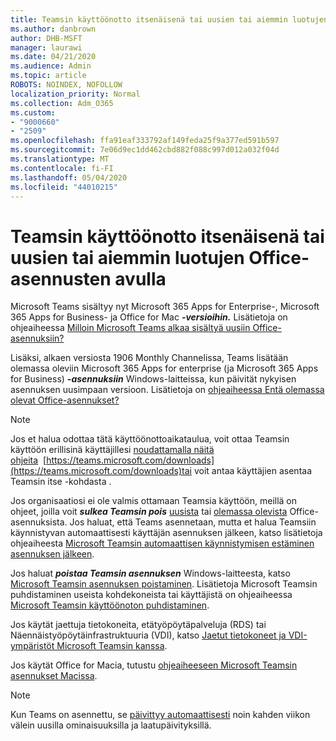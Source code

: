 ```yaml
---
title: Teamsin käyttöönotto itsenäisenä tai uusien tai aiemmin luotujen Office-asennusten avulla
ms.author: danbrown
author: DHB-MSFT
manager: laurawi
ms.date: 04/21/2020
ms.audience: Admin
ms.topic: article
ROBOTS: NOINDEX, NOFOLLOW
localization_priority: Normal
ms.collection: Adm_O365
ms.custom:
- "9000660"
- "2509"
ms.openlocfilehash: ffa91eaf333792af149feda25f9a377ed591b597
ms.sourcegitcommit: 7e06d9ec1dd462cbd882f088c997d012a032f04d
ms.translationtype: MT
ms.contentlocale: fi-FI
ms.lasthandoff: 05/04/2020
ms.locfileid: "44010215"
---
```

# <a name="deploying-teams-as-standalone-or-with-new-or-existing-office-installations"></a>Teamsin käyttöönotto itsenäisenä tai uusien tai aiemmin luotujen Office-asennusten avulla

Microsoft Teams sisältyy nyt Microsoft 365 Apps for Enterprise-, Microsoft 365 Apps for Business- ja Office for Mac ***-versioihin.*** Lisätietoja on ohjeaiheessa [Milloin Microsoft Teams alkaa sisältyä uusiin Office-asennuksiin?](https://docs.microsoft.com/deployoffice/teams-install#when-will-microsoft-teams-start-being-included-with-new-installations-of-microsoft-365-apps)

Lisäksi, alkaen versiosta 1906 Monthly Channelissa, Teams lisätään olemassa oleviin Microsoft 365 Apps for enterprise (ja Microsoft 365 Apps for Business) ***-asennuksiin*** Windows-laitteissa, kun päivität nykyisen asennuksen uusimpaan versioon. Lisätietoja on [ohjeaiheessa Entä olemassa olevat Office-asennukset?](https://docs.microsoft.com/deployoffice/teams-install#what-about-existing-installations-of-microsoft-365-apps)

> [!NOTE]
> Jos et halua odottaa tätä käyttöönottoaikataulua, voit ottaa Teamsin käyttöön erillisinä käyttäjillesi [noudattamalla näitä ohjeita](https://docs.microsoft.com/MicrosoftTeams/msi-deployment)  [https://teams.microsoft.com/downloads](https://teams.microsoft.com/downloads)tai voit antaa käyttäjien asentaa Teamsin itse -kohdasta .

Jos organisaatiosi ei ole valmis ottamaan Teamsia käyttöön, meillä on ohjeet, joilla voit ***sulkea Teamsin pois*** [uusista](https://docs.microsoft.com/deployoffice/teams-install#how-to-exclude-microsoft-teams-from-new-installations-of-microsoft-365-apps) tai [olemassa olevista](https://docs.microsoft.com/deployoffice/teams-install#use-group-policy-to-control-the-installation-of-microsoft-teams) Office-asennuksista. Jos haluat, että Teams asennetaan, mutta et halua Teamsiin käynnistyvan automaattisesti käyttäjän asennuksen jälkeen, katso lisätietoja ohjeaiheesta [Microsoft Teamsin automaattisen käynnistymisen estäminen asennuksen jälkeen](https://docs.microsoft.com/deployoffice/teams-install#use-group-policy-to-prevent-microsoft-teams-from-starting-automatically-after-installation).

Jos haluat ***poistaa Teamsin asennuksen*** Windows-laitteesta, katso [Microsoft Teamsin asennuksen poistaminen](https://support.office.com/article/3b159754-3c26-4952-abe7-57d27f5f4c81). Lisätietoja Microsoft Teamsin puhdistaminen useista kohdekoneista tai käyttäjistä on ohjeaiheessa [Microsoft Teamsin käyttöönoton puhdistaminen](https://docs.microsoft.com/microsoftteams/scripts/powershell-script-teams-deployment-clean-up).

Jos käytät jaettuja tietokoneita, etätyöpöytäpalveluja (RDS) tai Näennäistyöpöytäinfrastruktuuria (VDI), katso [Jaetut tietokoneet ja VDI-ympäristöt Microsoft Teamsin kanssa](https://docs.microsoft.com/deployoffice/teams-install#shared-computer-and-vdi-environments-with-microsoft-teams).

Jos käytät Office for Macia, tutustu [ohjeaiheeseen Microsoft Teamsin asennukset Macissa](https://docs.microsoft.com/deployoffice/teams-install#microsoft-teams-installations-on-a-mac).

> [!NOTE]
> Kun Teams on asennettu, se [päivittyy automaattisesti](https://docs.microsoft.com/deployoffice/teams-install#feature-and-quality-updates-for-microsoft-teams) noin kahden viikon välein uusilla ominaisuuksilla ja laatupäivityksillä. 